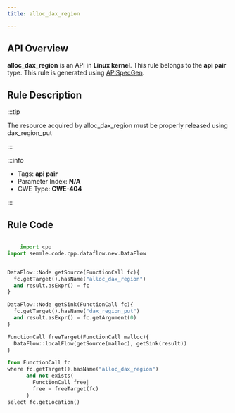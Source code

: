 ```yaml
---
title: alloc_dax_region

---
```



## API Overview
**alloc_dax_region** is an API in **Linux kernel**. This rule belongs to the **api pair** type. This rule is generated using [APISpecGen](../../tools/APISpecGen).
## Rule Description

:::tip

The resource acquired by alloc_dax_region must be properly released using dax_region_put

:::

:::info

- Tags: **api pair**
- Parameter Index: **N/A**
- CWE Type: **CWE-404**

:::

## Rule Code
```python

    import cpp
import semmle.code.cpp.dataflow.new.DataFlow


DataFlow::Node getSource(FunctionCall fc){
  fc.getTarget().hasName("alloc_dax_region")
  and result.asExpr() = fc
}

DataFlow::Node getSink(FunctionCall fc){
  fc.getTarget().hasName("dax_region_put")
  and result.asExpr() = fc.getArgument(0)
}

FunctionCall freeTarget(FunctionCall malloc){
  DataFlow::localFlow(getSource(malloc), getSink(result))
}

from FunctionCall fc
where fc.getTarget().hasName("alloc_dax_region")
      and not exists(
        FunctionCall free| 
        free = freeTarget(fc)
      )
select fc.getLocation()

    
```